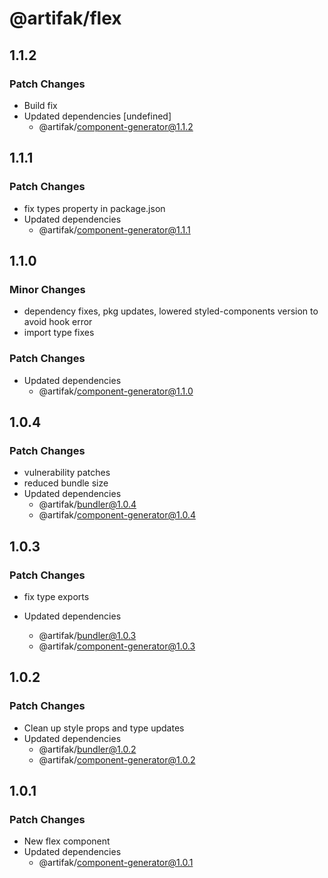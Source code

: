 # @artifak/flex

## 1.1.2

### Patch Changes

- Build fix
- Updated dependencies [undefined]
  - @artifak/component-generator@1.1.2

## 1.1.1

### Patch Changes

- fix types property in package.json
- Updated dependencies
  - @artifak/component-generator@1.1.1

## 1.1.0

### Minor Changes

- dependency fixes, pkg updates, lowered styled-components version to avoid hook error
- import type fixes

### Patch Changes

- Updated dependencies
  - @artifak/component-generator@1.1.0

## 1.0.4

### Patch Changes

- vulnerability patches
- reduced bundle size
- Updated dependencies
  - @artifak/bundler@1.0.4
  - @artifak/component-generator@1.0.4

## 1.0.3

### Patch Changes

- fix type exports

- Updated dependencies
  - @artifak/bundler@1.0.3
  - @artifak/component-generator@1.0.3

## 1.0.2

### Patch Changes

- Clean up style props and type updates
- Updated dependencies
  - @artifak/bundler@1.0.2
  - @artifak/component-generator@1.0.2

## 1.0.1

### Patch Changes

- New flex component
- Updated dependencies
  - @artifak/component-generator@1.0.1
